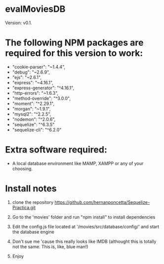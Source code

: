 # evalMoviesDB
Version: v0.1.  
# The following NPM packages are required for this version to work:
- "cookie-parser": "~1.4.4",
- "debug": "~2.6.9",
- "ejs": "~2.6.1",
- "express": "~4.16.1",
- "express-generator": "^4.16.1",
- "http-errors": "~1.6.3",
- "method-override": "^3.0.0",
- "moment": "^2.29.1",
- "morgan": "~1.9.1",
- "mysql2": "^2.2.5",
- "nodemon": "^2.0.6",
- "sequelize": "^6.3.5"
- "sequelize-cli": "^6.2.0"
# Extra software required:
- A local database environment like MAMP, XAMPP or any of your choosing.


# Install notes

1) clone the repository https://github.com/hernanponcetta/Sequelize-Practica.git

2) Go to the 'movies' folder and run "npm install" to install dependencies

3) Edit the config.js file located at '/movies/src/database/config/' and start the database engine

4) Don't sue me 'cause this really looks like IMDB (althought this is totally not the same. This is, like, blue man!)

5) Enjoy



